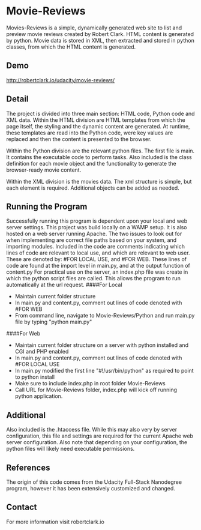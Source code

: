 Movie-Reviews
=============
Movies-Reviews is a simple, dynamically generated web site to list and preview movie reviews created by Robert Clark.
HTML content is generated by python. Movie data is stored in XML, then extracted and stored in python classes, from which the HTML content is generated.

Demo
----
http://robertclark.io/udacity/movie-reviews/

Detail
------
The project is divided into three main section: HTML code, Python code and XML data.
Within the HTML division are HTML templates from which the page itself, the styling and the dynamic content are generated.
At runtime, these templates are read into the Python code, were key values are replaced and then the content is presented to the browser.

Within the Python division are the relevant python files. The first file is main. It contains the executable code to perform tasks.
Also included is the class definition for each movie object and the functionality to generate the browser-ready movie content.

Within the XML division is the movies data. The xml structure is simple, but each element is required. Additional objects can be added as needed.

Running the Program
-------------------
Successfully running this program is dependent upon your local and web server settings. This project was build locally on a WAMP setup. It is also hosted on a web server running Apache. The two issues to look out for when implementing are correct file paths based on your system, and importing modules. Included in the code are comments indicating which lines of code are relevant to local use, and which are relevant to web user. These are denoted by: #FOR LOCAL USE, and #FOR WEB. These lines of code are found at the import level in main.py, and at the output function of content.py For practical use on the server, an index.php file was create in which the python script files are called. This allows the program to run automatically at the url request.
####For Local
* Maintain current folder structure
* In main.py and content.py, comment out lines of code denoted with #FOR WEB
* From command line, navigate to Movie-Reviews/Python and run main.py file by typing "python main.py"

####For Web
* Maintain current folder structure on a server with python installed and CGI  and PHP enabled
* In main.py and content.py, comment out lines of code denoted with #FOR LOCAL USE
* In main.py modified the first line "#!/usr/bin/python" as required to point to python install
* Make sure to include index.php in root folder Movie-Reviews
* Call URL for Movie-Reviews folder, index.php will kick off running python application.

Additional
----------
Also included is the .htaccess file. While this may also very by server configuration, this file and settings are required for the current Apache web server configuration.
Also note that depending on your configuration, the python files will likely need executable permissions.

References
-----------
The origin of this code comes from the Udacity Full-Stack Nanodegree program, however it has been extensively customized and changed.

Contact
-------
For more information visit robertclark.io
